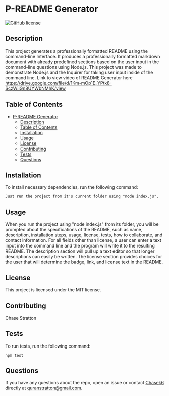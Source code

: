 
# P-README Generator
[![GitHub license](https://img.shields.io/badge/license-MIT-blue.svg)](https://github.com/Chasek6/p-readme-generator)
## Description
This project generates a professionally formatted README using the command-line Interface. It produces a professionally formatted markdown document with already predefined sections based on the user input in the command-line questions using Node.js. This project was made to demonstrate Node.js and the Inquirer for taking user input inside of the command line. Link to view video of README Generator here https://drive.google.com/file/d/1Km-mOp1E_YPtk8-SczWilGn8UYWbNMhK/view
## Table of Contents 
- [P-README Generator](#p-readme-generator)
  - [Description](#description)
  - [Table of Contents](#table-of-contents)
  - [Installation](#installation)
  - [Usage](#usage)
  - [License](#license)
  - [Contributing](#contributing)
  - [Tests](#tests)
  - [Questions](#questions)
## Installation
To install necessary dependencies, run the following command:
```
Just run the project from it's current folder using "node index.js".
```
## Usage
When you run the project using "node index.js" from its folder, you will be prompted about the specifications of the README, such as name, description, installation steps, usage, license, tests, how to collaborate, and contact information. For all fields other than license, a user can enter a text input into the command line and the program will write it to the resulting README. The description section will pull up a text editor so that longer descriptions can easily be written. The license section provides choices for the user that will determine the badge, link, and license text in the README.
## License
This project is licensed under the MIT license.
  
## Contributing
Chase Stratton
## Tests
To run tests, run the following command:
```
npm test
```
## Questions
If you have any questions about the repo, open an issue or contact [Chasek6](undefined) directly at quranstratton@gmail.com.
